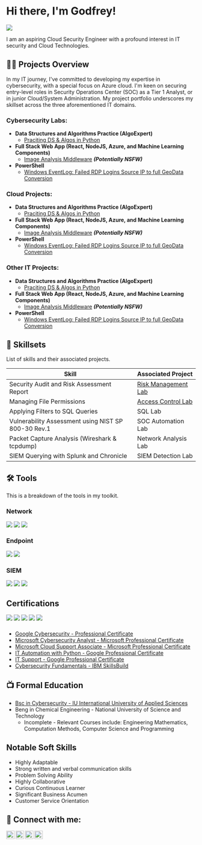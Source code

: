 # Hi there, I'm Godfrey!
<a href="https://linkedin.com/in/godfreyndlovu"><img src="https://img.shields.io/badge/-LinkedIn-0072b1?&style=for-the-badge&logo=linkedin&logoColor=white" /></a>

I am an aspiring Cloud Security Engineer with a profound interest in IT security and Cloud Technologies.

<h2> 👨‍💻 Projects Overview </h2>

In my IT journey, I've committed to developing my expertise in cybersecurity, with a special focus on Azure cloud. I'm keen on securing entry-level roles in Security Operations Center (SOC) as a Tier 1 Analyst, or in junior Cloud/System Administration.
My project portfolio underscores my skillset across the three aforementioned IT domains.
  
<h3> Cybersecurity Labs:</h3>

- <b>Data Structures and Algorithms Practice (AlgoExpert)</b>
  - [Praciting DS & Algos in Python](https://github.com/joshmadakor1/Algorithms-Practice)
- <b>Full Stack Web App (React, NodeJS, Azure, and Machine Learning Components)</b>
  - [Image Analysis Middleware](https://github.com/joshmadakor1/4chan-Image-Analysis-Middleware-C964) <b><i>(Potentially NSFW)</b></i>
- <b>PowerShell</b>
  - [Windows EventLog: Failed RDP Logins Source IP to full GeoData Conversion](https://github.com/joshmadakor1/Sentinel-Lab)
 

<h3> Cloud Projects:</h3>

- <b>Data Structures and Algorithms Practice (AlgoExpert)</b>
  - [Praciting DS & Algos in Python](https://github.com/joshmadakor1/Algorithms-Practice)
- <b>Full Stack Web App (React, NodeJS, Azure, and Machine Learning Components)</b>
  - [Image Analysis Middleware](https://github.com/joshmadakor1/4chan-Image-Analysis-Middleware-C964) <b><i>(Potentially NSFW)</b></i>
- <b>PowerShell</b>
  - [Windows EventLog: Failed RDP Logins Source IP to full GeoData Conversion](https://github.com/joshmadakor1/Sentinel-Lab)

<h3> Other IT Projects:</h3>

- <b>Data Structures and Algorithms Practice (AlgoExpert)</b>
  - [Praciting DS & Algos in Python](https://github.com/joshmadakor1/Algorithms-Practice)
- <b>Full Stack Web App (React, NodeJS, Azure, and Machine Learning Components)</b>
  - [Image Analysis Middleware](https://github.com/joshmadakor1/4chan-Image-Analysis-Middleware-C964) <b><i>(Potentially NSFW)</b></i>
- <b>PowerShell</b>
  - [Windows EventLog: Failed RDP Logins Source IP to full GeoData Conversion](https://github.com/joshmadakor1/Sentinel-Lab)



<h2> 🧰 Skillsets </h2>

List of skills and their associated projects.

| Skill                                         | Associated Project         |
|-----------------------------------------------|----------------------------|
| Security Audit and Risk Assessment Report          | <a href="https://google.com">Risk Management Lab</a>|
| Managing File Permissions | <a href="https://google.com">Access Control Lab</a>|
| Applying Filters to SQL Queries         | SQL Lab|
| Vulnerability Assessment using NIST SP 800-30 Rev.1      | SOC Automation Lab|
| Packet Capture Analysis (Wireshark & tcpdump)                  | Network Analysis Lab|
| SIEM Querying with Splunk and Chronicle | SIEM Detection Lab|

<h2> 🛠️ Tools </h2>

This is a breakdown of the tools in my toolkit.

### Network
<div>
    <img src="https://img.shields.io/badge/-Wireshark-1679A7?&style=for-the-badge&logo=Wireshark&logoColor=white" />
    <img src="https://img.shields.io/badge/-Suricata-EF3B2D?&style=for-the-badge&logo=Suricata&logoColor=white" />
    <img src="https://img.shields.io/badge/-Zeek-777BB4?&style=for-the-badge&logo=Zeek&logoColor=white" />
</div>

### Endpoint
<div>
    <img src="https://img.shields.io/badge/-Microsoft_Defender_for_Endpoint-00A4EF?&style=for-the-badge&logo=Microsoft&logoColor=white" />
    <img src="https://img.shields.io/badge/-Velociraptor-4B275F?&style=for-the-badge&logo=Velociraptor&logoColor=white" />
</div>

### SIEM
<div>
    <img src="https://img.shields.io/badge/-Microsoft_Sentinel-0078D4?&style=for-the-badge&logo=Microsoft&logoColor=white" />
    <img src="https://img.shields.io/badge/-Splunk-000000?&style=for-the-badge&logo=Splunk&logoColor=white" />
    <img src="https://img.shields.io/badge/-Elastic-005571?&style=for-the-badge&logo=Elastic&logoColor=white" />
</div>

## Certifications
  
<div>
<img src="https://img.shields.io/badge/-Security%2B-FF0000?&style=for-the-badge&logo=CompTIA&logoColor=white" />
<img src="https://img.shields.io/badge/-Network%2B-007ACC?&style=for-the-badge&logo=CompTIA&logoColor=white" />
<img src="https://img.shields.io/badge/-A%2B-4D4D4D?&style=for-the-badge&logo=CompTIA&logoColor=white" />
<img src="https://img.shields.io/badge/-CDSA-006400?&style=for-the-badge&logoColor=white" />
<img src="https://img.shields.io/badge/-CCD-000080?&style=for-the-badge&logoColor=white" />
</div>
<h3> </h3>  

- [Google Cybersecurity - Professional Certificate](https://www.credly.com/badges/77358e83-217a-49c2-a6a9-00b5503c4584/public_url)
- [Microsoft Cybersecurity Analyst - Microsoft Professional Certificate](https://www.credly.com/badges/77358e83-217a-49c2-a6a9-00b5503c4584/public_url)
- [Microsoft Cloud Support Associate - Microsoft Professional Certificate](https://www.credly.com/badges/77358e83-217a-49c2-a6a9-00b5503c4584/public_url)
- [IT Automation with Python - Google Professional Certificate](https://www.credly.com/badges/77358e83-217a-49c2-a6a9-00b5503c4584/public_url)
- [IT Support - Google Professional Certificate](https://www.credly.com/badges/d9627348-3f37-4dd3-84ee-bda9740eccbf/public_url)
- [Cybersecurity Fundamentals - IBM SkillsBuild](https://www.credly.com/badges/a5cd010c-180c-491a-8fc5-d32b7efdf20c/public_url)
<h2> </h2>

<h2>📺 Formal Education</h2>

- [Bsc in Cybersecurity - IU International University of Applied Sciences](https://www.credly.com/badges/77358e83-217a-49c2-a6a9-00b5503c4584/public_url)
- Beng in Chemical Engineering - National University of Science and Technology
  - Incomplete - Relevant Courses include: Engineering Mathematics, Computation Methods, Computer Science and Programming


## Notable Soft Skills
- Highly Adaptable
- Strong written and verbal communication skills
- Problem Solving Ability 
- Highly Collaborative
- Curious Continuous Learner
- Significant Business Acumen
- Customer Service Orientation

<h2> 🤳 Connect with me:</h2>

[<img align="left" alt="JoshMadakor | YouTube" width="22px" src="https://cdn.jsdelivr.net/npm/simple-icons@v3/icons/youtube.svg" />][youtube]
[<img align="left" alt="JoshMadakor | Twitter" width="22px" src="https://cdn.jsdelivr.net/npm/simple-icons@v3/icons/twitter.svg" />][twitter]
[<img align="left" alt="JoshMadakor | LinkedIn" width="22px" src="https://cdn.jsdelivr.net/npm/simple-icons@v3/icons/linkedin.svg" />][linkedin]
[<img align="left" alt="JoshMakador | Email" width="22px" src="https://cdn.jsdelivr.net/npm/simple-icons@v3/icons/gmail.svg" />][Email]

[twitter]: https://twitter.com/godfreyndlovu3
[youtube]: https://www.youtube.com/@securitysentinel
[Email]: mailto:ndlovugodfrey0@gmail.com
[linkedin]: https://linkedin.com/in/godfreyndlovu

<!--
**joshmadakor1/joshmadakor1** is a ✨ _special_ ✨ repository because its `README.md` (this file) appears on your GitHub profile.

